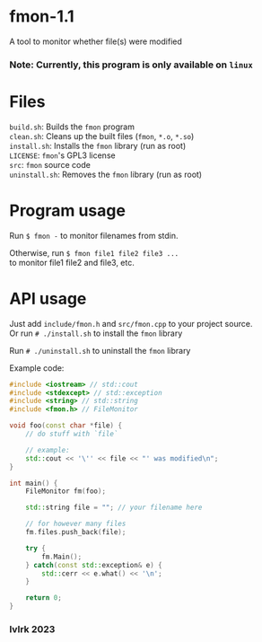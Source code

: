 # fmon-1.1
A tool to monitor whether file(s) were modified

### Note: Currently, this program is only available on `linux`

# Files
`build.sh`: Builds the `fmon` program<br>
`clean.sh`: Cleans up the built files (`fmon`, `*.o`, `*.so`)<br>
`install.sh`: Installs the `fmon` library (run as root)<br>
`LICENSE`: `fmon`'s GPL3 license<br>
`src`: `fmon` source code<br>
`uninstall.sh`: Removes the `fmon` library (run as root)

# Program usage
Run `$ fmon -` to monitor filenames from stdin.

Otherwise, run `$ fmon file1 file2 file3 ...`<br>
to monitor file1 file2 and file3, etc.

# API usage
Just add `include/fmon.h` and `src/fmon.cpp` to your project source.<br>
Or run `# ./install.sh` to install the `fmon` library

Run `# ./uninstall.sh` to uninstall the `fmon` library

Example code:
```cpp
#include <iostream> // std::cout
#include <stdexcept> // std::exception
#include <string> // std::string
#include <fmon.h> // FileMonitor

void foo(const char *file) {
    // do stuff with `file`

    // example:
    std::cout << '\'' << file << "' was modified\n";
}

int main() {
    FileMonitor fm(foo);

    std::string file = ""; // your filename here

    // for however many files
    fm.files.push_back(file);

    try {
        fm.Main();
    } catch(const std::exception& e) {
        std::cerr << e.what() << '\n';
    }

    return 0;
}
```

### lvlrk 2023
